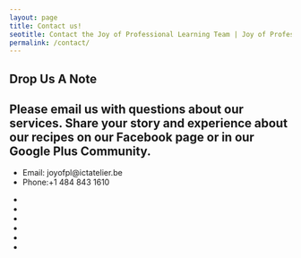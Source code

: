 ```yaml
---
layout: page
title: Contact us!
seotitle: Contact the Joy of Professional Learning Team | Joy of Professional Learning
permalink: /contact/
---
```

<!-- Slider Start -->
<section id="global-header">
  <div class="container">
    <div class="row">
      <div class="col-md-12">
        <div class="block">
          <h1>Drop Us A Note</h1>
        </div>
     </div>
   </div>
</div>
</section>
<section>
  <div class="container">
    <div class="row">
          <h2>Please email us with questions about our services. Share your story and experience about our recipes on our Facebook page or in our Google Plus Community. </h2>
          <ul class="address-block">
            <li>
              <i class="fa fa-envelope-o"></i>Email: joyofpl@ictatelier.be
            </li>
            <li>
              <i class="fa fa-phone"></i>Phone:+1 484 843 1610
            </li>
          </ul>
          <ul class="social-icons">
             <li>
              <li>
              <a href="https://www.facebook.com/joyofpl/?hc_ref=SEARCH"><i class="fa fa-facebook"></i></a>
            </li>
            <li>
              <a href="https://twitter.com/joyofpl?lang=en"><i class="fa fa-twitter"></i></a>
            </li>
            <li>
              <a href="https://plus.google.com/communities/100048750758797626973"><i class="fa fa-google"></i></a>
            <li>
              <a href="https://www.instagram.com/thejoyofpl/"><i class="fa fa-instagram"></i></a>
            </li>
            <li>
         <div>
      </div>
    <div>
  </div>
